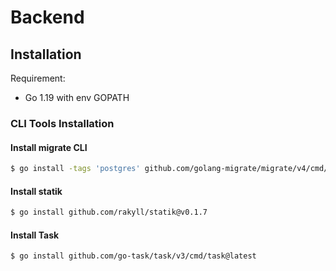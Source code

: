 # Backend

## Installation
Requirement: 
- Go 1.19 with env GOPATH  
  
  
    
### CLI Tools Installation
#### Install migrate CLI
```bash
$ go install -tags 'postgres' github.com/golang-migrate/migrate/v4/cmd/migrate@v4.15.2
```
  
#### Install statik
```bash
$ go install github.com/rakyll/statik@v0.1.7
```
  
#### Install Task
```bash
$ go install github.com/go-task/task/v3/cmd/task@latest
```